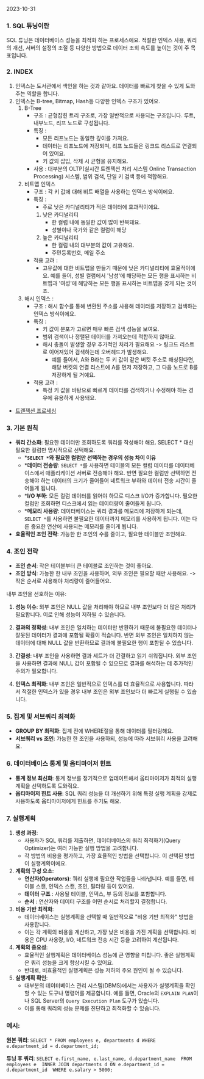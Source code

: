 2023-10-31

### 1. SQL 튜닝이란
SQL 튜닝은 데이터베이스 성능을 최적화 하는 프로세스에요. 적절한 인덱스 사용, 쿼리의 개선, 서버의 설정의 조절 등 다양한 방법으로 데이터 조회 속도를 높이는 것이 주 목표입니다.

### 2. INDEX
1. 인덱스는 도서관에서 색인을 하는 것과 같아요. 데이터를 빠르게 찾을 수 있게 도와주는 역할을 합니다.
2. 인덱스는 B-tree, Bitmap, Hash등 다양한 인덱스 구조가 있어요.
	1. B-Tree
		* 구조 : 균형잡힌 트리 구조로, 가장 일반적으로 사용되는 구조입니다. 루트, 내부노드, 리프 노드로 구성됩니다.
		* 특징 :
			* 모든 리프노드는 동일한 깊이를 가져요.
			* 데이터는 리프노드에 저장되며, 리프 노드들은 링크드 리스트로 연결되어 있어요.
			* 키 값의 삽입, 삭제 시 균형을 유지해요.
		* 사용 : 대부분의 OLTP(실시간 트렌젝션 처리 시스템 Online Transaction Processing) 시스템, 범위 검색, 단일 키 검색 등에 적합해요.
	2. 비트맵 인덱스
		* 구조 : 각 키 값에 대해 비트 배열을 사용하는 인덱스 방식이에요.
		* 특징 :
			* 주로 낮은 카디널리티가 적은 데이터에 효과적이에요. 
			1. 낮은 카디널리티
				* 한 컬럼 내에 동일한 값이 많이 반복돼요.
				* 성별이나 국가와 같은 컬럼이 해당
			2. 높은 카디널리티
				* 한 컬럼 내의 대부분의 값이 고유해요.
				* 주민등록번호, 메일 주소
		* 적용 고려 :
			* 고유값에 대한 비트맵을 만들기 때문에 낮은 카디널리티에 효율적이에요. 예를 들어, 성별 컬럼에서 '남성'에 해당하는 모든 행을 표시하는 비트맵과 '여성'에 해당하는 모든 행을 표시하는 비트맵을 갖게 되는 것이죠.
	3. 해시 인덱스 :
		* 구조 : 해시 함수를 통해 변환된 주소를 사용해 데이터를 저장하고 검색하는 인덱스 방식이에요.
		* 특징 :
			* 키 값이 분포가 고르면 매우 빠른 검색 성능을 보여요.
			* 범위 검색이나 정렬된 데이터를 가져오는데 적합하지 않아요.
			* 해시 충돌이 발생할 경우 추가적인 처리가 필요해요 -> 링크드 리스트로 이어져있어 검색하는데 오버헤드가 발생해요.
				* 예를 들어서, A와 B라는 두 키 값이 같은 버킷 주소로 해싱된다면, 해당 버킷의 연결 리스트에 A를 먼저 저장하고, 그 다음 노드로 B를 저장하게 될 거예요.
		* 적용 고려 :
			* 특정 키 값을 바탕으로 빠르게 데이터를 검색하거나 수정해야 하는 경우에 유용하게 사용돼요.
* [트렌젝션 프로세싱](트렌젝션%20프로세싱.md)

### 3. 기본 원칙
- **쿼리 간소화**: 필요한 데이터만 조회하도록 쿼리를 작성해야 해요. SELECT * 대신 필요한 컬럼만 명시적으로 선택해요.
	 * ***`SELECT *`와 필요한 컬럼만 선택하는 경우의 성능 차이 이유**
	* ***데이터 전송량**: `SELECT *`를 사용하면 테이블의 모든 컬럼 데이터를 데이터베이스에서 애플리케이션 서버로 전송해야 해요. 반면 필요한 컬럼만 선택하면 전송해야 하는 데이터의 크기가 줄어들어 네트워크 부하와 데이터 전송 시간이 줄어들게 됩니다.
	* ***I/O 부하**: 모든 컬럼 데이터를 읽어야 하므로 디스크 I/O가 증가합니다. 필요한 컬럼만 조회하면 디스크에서 읽는 데이터량이 줄어들게 됩니다. 
	* ***메모리 사용량**: 데이터베이스는 쿼리 결과를 메모리에 저장하게 되는데, `SELECT *`를 사용하면 불필요한 데이터까지 메모리를 사용하게 됩니다. 이는 다른 중요한 연산에 사용되는 메모리를 줄이게 됩니다.
- **효율적인 조인 전략**: 가능한 한 조인의 수를 줄이고, 필요한 테이블만 조인해요.

### 4. 조인 전략
- **조인 순서**: 작은 테이블부터 큰 테이블로 조인하는 것이 좋아요.
- **조인 방식**: 가능한 한 내부 조인을 사용하며, 외부 조인은 필요할 때만 사용해요.
-> 작은 순서로 사용해야 처리량이 줄어들어요.

내부 조인을 선호하는 이유:
1. **성능 이슈**: 외부 조인은 NULL 값을 처리해야 하므로 내부 조인보다 더 많은 처리가 필요합니다. 이로 인해 성능이 저하될 수 있습니다.
2. **결과의 정확성**: 내부 조인은 일치하는 데이터만 반환하기 때문에 불필요한 데이터나 잘못된 데이터가 결과에 포함될 확률이 적습니다. 반면 외부 조인은 일치하지 않는 데이터에 대해 NULL 값을 반환하므로 결과에 불필요한 행이 포함될 수 있습니다.
    
3. **간결성**: 내부 조인을 사용하면 결과 세트가 더 간결하고 읽기 쉬워집니다. 외부 조인을 사용하면 결과에 NULL 값이 포함될 수 있으므로 결과를 해석하는 데 추가적인 주의가 필요합니다.
    
4. **인덱스 최적화**: 내부 조인은 일반적으로 인덱스를 더 효율적으로 사용합니다. 따라서 적절한 인덱스가 있을 경우 내부 조인은 외부 조인보다 더 빠르게 실행될 수 있습니다.
### 5. **집계 및 서브쿼리 최적화**
- **GROUP BY 최적화**: 집계 전에 WHERE절을 통해 데이터를 필터링해요.
- **서브쿼리 vs 조인**: 가능한 한 조인을 사용하되, 성능에 따라 서브쿼리 사용을 고려해요.
### **6. 데이터베이스 통계 및 옵티마이저 힌트**
- **통계 정보 최신화**: 통계 정보를 정기적으로 업데이트해서 옵티마이저가 최적의 실행 계획을 선택하도록 도와줘요.
- **옵티마이저 힌트 사용**: SQL 쿼리 성능을 더 개선하기 위해 특정 실행 계획을 강제로 사용하도록 옵티마이저에게 힌트를 주기도 해요.

### 7. 실행계획
1. **생성 과정**:
    - 사용자가 SQL 쿼리를 제출하면, 데이터베이스의 쿼리 최적화기(Query Optimizer)는 여러 가능한 실행 방법을 고려합니다.
    - 각 방법의 비용을 평가하고, 가장 효율적인 방법을 선택합니다. 이 선택된 방법이 실행계획이에요.
2. **계획의 구성 요소**:
    - **연산자(Operators)**: 쿼리 실행에 필요한 작업들을 나타냅니다. 예를 들면, 테이블 스캔, 인덱스 스캔, 조인, 필터링 등이 있어요.
    - **데이터 구조** : 사용될 테이블, 인덱스, 뷰 등의 정보를 포함합니다.
    - **순서** : 연산자와 데이터 구조를 어떤 순서로 처리할지 결정합니다.
3. **비용 기반 최적화**:
    - 데이터베이스는 실행계획을 선택할 때 일반적으로 "비용 기반 최적화" 방법을 사용합니다.
    - 이는 각 계획의 비용을 계산하고, 가장 낮은 비용을 가진 계획을 선택합니다. 비용은 CPU 사용량, I/O, 네트워크 전송 시간 등을 고려하여 계산됩니다.
4. **계획의 중요성**:
    - 효율적인 실행계획은 데이터베이스 성능에 큰 영향을 미칩니다. 좋은 실행계획은 쿼리 성능을 크게 향상시킬 수 있어요.
    - 반대로, 비효율적인 실행계획은 성능 저하의 주요 원인이 될 수 있습니다.
5. **실행계획 확인**:
    - 대부분의 데이터베이스 관리 시스템(DBMS)에서는 사용자가 실행계획을 확인할 수 있는 도구나 명령어를 제공합니다. 예를 들면, Oracle의 `EXPLAIN PLAN`이나 SQL Server의 `Query Execution Plan` 도구가 있습니다.
    - 이를 통해 쿼리의 성능 문제를 진단하고 최적화할 수 있습니다.
### **예시:**

**원본 쿼리**:
`SELECT * FROM employees e, departments d WHERE e.department_id = d.department_id;`

**튜닝 후 쿼리**:
`SELECT e.first_name, e.last_name, d.department_name  FROM employees e  INNER JOIN departments d ON e.department_id = d.department_id  WHERE e.salary > 5000;`